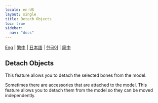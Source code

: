 ```yaml
---
locale: en-US
layout: single
title: Detech Objects
toc: true
sidebar:
  nav: "docs"
---
```

[Eng](/dancexr/features/xps_detach) | [繁中](/tw/dancexr/features/xps_detach) | [日本語](/jp/dancexr/features/xps_detach) | [한국어](/kr/dancexr/features/xps_detach) | [简中](/zh/dancexr/features/xps_detach)
## Detach Objects

This feature allows you to detach the selected bones from the model.

Sometimes there are accessories that are attached to the model. This feature allows you to detach them from the model so they can be moved independently.